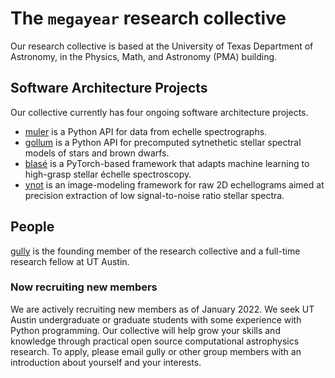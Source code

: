 # The `megayear` research collective

Our research collective is based at the University of Texas Department of Astronomy, in the Physics, Math, and Astronomy (PMA) building.  


## Software Architecture Projects

Our collective currently has four ongoing software architecture projects.

- [muler](https://muler.readthedocs.io/en/latest/) is a Python API for data from echelle spectrographs.
- [gollum](https://gollum-astro.readthedocs.io/en/latest/) is a Python API for precomputed sytnethetic stellar spectral models of stars and brown dwarfs.
- [blasé](https://blase.readthedocs.io/en/latest/) is a PyTorch-based framework that adapts machine learning to high-grasp stellar échelle spectroscopy. 
- [ynot](https://ynot.readthedocs.io/en/latest/) is an image-modeling framework for raw 2D echellograms aimed at precision extraction of low signal-to-noise ratio stellar spectra.


## People

[gully](http://gully.github.io) is the founding member of the research collective and a full-time research fellow at UT Austin.

### Now recruiting new members
We are actively recruiting new members as of January 2022.  We seek UT Austin undergraduate or graduate students with some experience with Python programming.  Our collective will help grow your skills and knowledge through practical open source computational astrophysics research.  To apply, please email gully or other group members with an introduction about yourself and your interests.  

